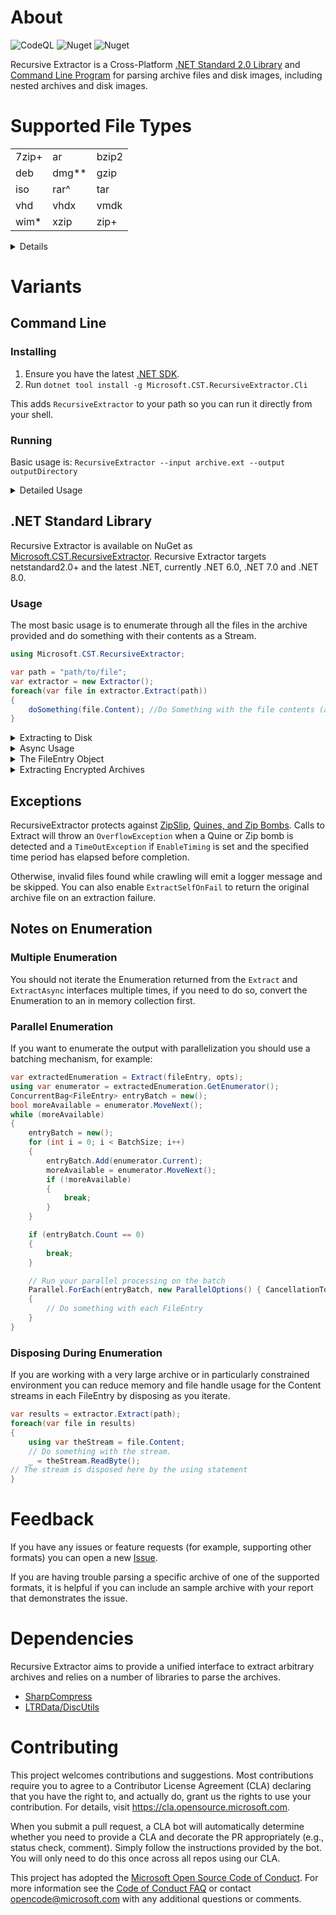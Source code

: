 # About
![CodeQL](https://github.com/microsoft/RecursiveExtractor/workflows/CodeQL/badge.svg) ![Nuget](https://img.shields.io/nuget/v/Microsoft.CST.RecursiveExtractor?link=https://www.nuget.org/packages/Microsoft.CST.RecursiveExtractor/&link=https://www.nuget.org/packages/Microsoft.CST.RecursiveExtractor/) ![Nuget](https://img.shields.io/nuget/dt/Microsoft.CST.RecursiveExtractor?link=https://www.nuget.org/packages/Microsoft.CST.RecursiveExtractor/&link=https://www.nuget.org/packages/Microsoft.CST.RecursiveExtractor/)

Recursive Extractor is a Cross-Platform [.NET Standard 2.0 Library](#library) and [Command Line Program](#cli) for parsing archive files and disk images, including nested archives and disk images.

# Supported File Types
| | | |
|-|-|-|
| 7zip+ | ar    | bzip2 |
| deb   | dmg** | gzip  | 
| iso   | rar^  | tar   | 
| vhd   | vhdx  | vmdk  | 
| wim*  | xzip  | zip+  |

<details>
<summary>Details</summary>
<br/>
* Windows only<br/>
+ Encryption Supported<br/>
^ Encryption supported for Rar version 4 only<br/>
** Limited support. Unencrypted HFS+ volumes with certain compression schemes.
</details>

# Variants

## Command Line
### Installing
1. Ensure you have the latest [.NET SDK](https://dotnet.microsoft.com/download).
2. Run `dotnet tool install -g Microsoft.CST.RecursiveExtractor.Cli`

This adds `RecursiveExtractor` to your path so you can run it directly from your shell.

### Running
Basic usage is: `RecursiveExtractor --input archive.ext --output outputDirectory`

<details>
<summary>Detailed Usage</summary>
<br/>
<ul>
    <li><i>input</i>: The path to the Archive to extract.</li>
    <li><i>output</i>: The path a directory to extract into.</li>
    <li><i>passwords</i>: A comma separated list of passwords to use for archives.</li>
    <li><i>allow-globs</i>: A comma separated list of glob patterns to require each extracted file match.</li>
    <li><i>deny-globs</i>: A comma separated list of glob patterns to require each extracted file not match.</li>
    <li><i>raw-extensions</i>: A comma separated list of file extensions to not recurse into.</li>
    <li><i>no-recursion</i>: Don't recurse into sub-archives.</li>
    <li><i>single-thread</i>: Don't attempt to parallelize extraction.</li>
    <li><i>printnames</i>: Output the name of each file extracted.</li>
    
</ul>

For example, to extract only ".cs" files:
```
RecursiveExtractor --input archive.ext --output outputDirectory --allow-globs **/*.cs
```

Run `RecursiveExtractor --help` for more details.
</details>

## .NET Standard Library
Recursive Extractor is available on NuGet as [Microsoft.CST.RecursiveExtractor](https://www.nuget.org/packages/Microsoft.CST.RecursiveExtractor/). Recursive Extractor targets netstandard2.0+ and the latest .NET, currently .NET 6.0, .NET 7.0 and .NET 8.0.

### Usage

The most basic usage is to enumerate through all the files in the archive provided and do something with their contents as a Stream.

```csharp
using Microsoft.CST.RecursiveExtractor;

var path = "path/to/file";
var extractor = new Extractor();
foreach(var file in extractor.Extract(path))
{
    doSomething(file.Content); //Do Something with the file contents (a Stream)
}
```

<details>
<summary>Extracting to Disk</summary>
<br/>
This code adapted from the Cli extracts the contents of given archive located at `options.Input` to a directory located at `options.Output`, including extracting failed archives as themselves.

```csharp
using Microsoft.CST.RecursiveExtractor;

var extractor = new Extractor();
var extractorOptions = new ExtractorOptions()
{
    ExtractSelfOnFail = true,
};
extractor.ExtractToDirectory(options.Output, options.Input, extractorOptions);
```
</details>
<details>
<summary>Async Usage</summary>
<br/>
This example of using the async API prints out all the file names found from the archive located at the path.

```csharp
var path = "/Path/To/Your/Archive"
var extractor = new Extractor();
try {
    IEnumerable<FileEntry> results = extractor.ExtractFileAsync(path);
    await foreach(var found in results)
    {
        Console.WriteLine(found.FullPath);
    }
}
catch(OverflowException)
{
    // This means Recursive Extractor has detected a Quine or Zip Bomb
}
```
</details>

<details>
<summary>The FileEntry Object</summary>
<br/>
The Extractor returns `FileEntry` objects.  These objects contain a `Content` Stream of the file contents.

```csharp
public Stream Content { get; }
public string FullPath { get; }
public string Name { get; }
public FileEntry? Parent { get; }
public string? ParentPath { get; }
public DateTime CreateTime { get; }
public DateTime ModifyTime { get; }
public DateTime AccessTime { get; }
```
</details>

<details>
<summary>Extracting Encrypted Archives</summary>
<br/>
You can provide passwords to use to decrypt archives, paired with a Regular Expression that will operate against the Name of the Archive to determine on which archives to try the passwords in each List.

```csharp
var path = "/Path/To/Your/Archive"
var directory
var extractor = new Extractor();
try {
    IEnumerable<FileEntry> results = extractor.ExtractFile(path, new ExtractorOptions()
    {
        Passwords = new Dictionary<Regex, List<string>>()
        {
            { new Regex("\.zip"), new List<string>(){ "PasswordForZipFiles" } },
            { new Regex("\.7z"), new List<string>(){ "PasswordFor7zFiles" } },
            { new Regex(".*"), new List<string>(){ "PasswordForAllFiles" } }

        }
    });
    foreach(var found in results)
    {
        Console.WriteLine(found.FullPath);
    }
}
catch(OverflowException)
{
    // This means Recursive Extractor has detected a Quine or Zip Bomb
}
```
</details>

## Exceptions
RecursiveExtractor protects against [ZipSlip](https://snyk.io/research/zip-slip-vulnerability), [Quines, and Zip Bombs](https://en.wikipedia.org/wiki/Zip_bomb).
Calls to Extract will throw an `OverflowException` when a Quine or Zip bomb is detected and a `TimeOutException` if `EnableTiming` is set and the specified time period has elapsed before completion.

Otherwise, invalid files found while crawling will emit a logger message and be skipped.  You can also enable `ExtractSelfOnFail` to return the original archive file on an extraction failure.

## Notes on Enumeration

### Multiple Enumeration
You should not iterate the Enumeration returned from the `Extract` and `ExtractAsync` interfaces multiple times, if you need to do so, convert the Enumeration to an in memory collection first.

### Parallel Enumeration
If you want to enumerate the output with parallelization you should use a batching mechanism, for example:

```csharp
var extractedEnumeration = Extract(fileEntry, opts);
using var enumerator = extractedEnumeration.GetEnumerator();
ConcurrentBag<FileEntry> entryBatch = new();
bool moreAvailable = enumerator.MoveNext();
while (moreAvailable)
{
    entryBatch = new();
    for (int i = 0; i < BatchSize; i++)
    {
        entryBatch.Add(enumerator.Current);
        moreAvailable = enumerator.MoveNext();
        if (!moreAvailable)
        {
            break;
        }
    }

    if (entryBatch.Count == 0)
    {
        break;
    }

    // Run your parallel processing on the batch
    Parallel.ForEach(entryBatch, new ParallelOptions() { CancellationToken = cts.Token }, entry =>
    {
        // Do something with each FileEntry
    }
}
```

### Disposing During Enumeration
If you are working with a very large archive or in particularly constrained environment you can reduce memory and file handle usage for the Content streams in each FileEntry by disposing as you iterate.

```csharp
var results = extractor.Extract(path);
foreach(var file in results)
{
    using var theStream = file.Content;
    // Do something with the stream.
    _ = theStream.ReadByte();
// The stream is disposed here by the using statement
} 
```

# Feedback

If you have any issues or feature requests (for example, supporting other formats) you can open a new [Issue](https://github.com/microsoft/RecursiveExtractor/issues/new).  

If you are having trouble parsing a specific archive of one of the supported formats, it is helpful if you can include an sample archive with your report that demonstrates the issue.

# Dependencies

Recursive Extractor aims to provide a unified interface to extract arbitrary archives and relies on a number of libraries to parse the archives.

* [SharpCompress](https://github.com/adamhathcock/sharpcompress)
* [LTRData/DiscUtils](https://github.com/LTRData/discutils)

# Contributing

This project welcomes contributions and suggestions.  Most contributions require you to agree to a
Contributor License Agreement (CLA) declaring that you have the right to, and actually do, grant us
the rights to use your contribution. For details, visit https://cla.opensource.microsoft.com.

When you submit a pull request, a CLA bot will automatically determine whether you need to provide
a CLA and decorate the PR appropriately (e.g., status check, comment). Simply follow the instructions
provided by the bot. You will only need to do this once across all repos using our CLA.

This project has adopted the [Microsoft Open Source Code of Conduct](https://opensource.microsoft.com/codeofconduct/).
For more information see the [Code of Conduct FAQ](https://opensource.microsoft.com/codeofconduct/faq/) or
contact [opencode@microsoft.com](mailto:opencode@microsoft.com) with any additional questions or comments.
